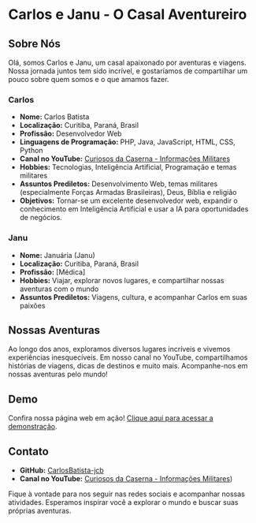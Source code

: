 # Carlos e Janu - O Casal Aventureiro


## Sobre Nós

Olá, somos Carlos e Janu, um casal apaixonado por aventuras e viagens. Nossa jornada juntos tem sido incrível, e gostaríamos de compartilhar um pouco sobre quem somos e o que amamos fazer.

### Carlos

- **Nome:** Carlos Batista
- **Localização:** Curitiba, Paraná, Brasil
- **Profissão:** Desenvolvedor Web
- **Linguagens de Programação:** PHP, Java, JavaScript, HTML, CSS, Python
- **Canal no YouTube:** [Curiosos da Caserna - Informações Militares](https://www.youtube.com/channel/UCHhGyl-LfiW_YuEboDCN-Kg)
- **Hobbies:** Tecnologias, Inteligência Artificial, Programação e temas militares
- **Assuntos Prediletos:** Desenvolvimento Web, temas militares (especialmente Forças Armadas Brasileiras), Deus, Bíblia e religião
- **Objetivos:** Tornar-se um excelente desenvolvedor web, expandir o conhecimento em Inteligência Artificial e usar a IA para oportunidades de negócios.

### Janu

- **Nome:** Januária (Janu)
- **Localização:** Curitiba, Paraná, Brasil
- **Profissão:** [Médica]
- **Hobbies:** Viajar, explorar novos lugares, e compartilhar nossas aventuras com o mundo
- **Assuntos Prediletos:** Viagens, cultura, e acompanhar Carlos em suas paixões

## Nossas Aventuras

Ao longo dos anos, exploramos diversos lugares incríveis e vivemos experiências inesquecíveis. Em nosso canal no YouTube, compartilhamos histórias de viagens, dicas de destinos e muito mais. Acompanhe-nos em nossas aventuras pelo mundo!

## Demo

Confira nossa página web em ação! [Clique aqui para acessar a demonstração](https://pessoal.cbsites10.com.br/).

## Contato

- **GitHub:** [CarlosBatista-jcb](https://github.com/CarlosBatista-jcb)
- **Canal no YouTube:** [Curiosos da Caserna - Informações Militares](https://www.youtube.com/channel/UCHhGyl-LfiW_YuEboDCN-Kg))

Fique à vontade para nos seguir nas redes sociais e acompanhar nossas atividades. Esperamos inspirar você a explorar o mundo e buscar suas próprias aventuras.

